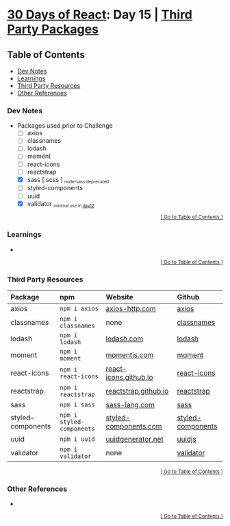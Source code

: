 <!-- omit in toc -->
# [30 Days of React](../README.md#readme): Day 15 | [Third Party Packages](https://github.com/Asabeneh/30-Days-Of-React/blob/master/15_Third_Party_Packages/15_third_party_packages.md)

<!-- omit in toc -->
## Table of Contents
- [Dev Notes](#dev-notes)
- [Learnings](#learnings)
- [Third Party Resources](#third-party-resources)
- [Other References](#other-references)

### Dev Notes
* Packages used prior to Challenge
  * [ ] axios
  * [ ] classnames
  * [ ] lodash
  * [ ] moment
  * [ ] react-icons
  * [ ] reactstrap
  * [x] sass [ scss ] <sub><small>node-sass deprecated</small></sub>
  * [ ] styled-components
  * [ ] uuid
  * [x] validator <sub><small>minimal use in [day12](../day12/README.md#readme)</small></sub>

<div align="right"><sub><a href="#table-of-contents">[ Go to Table of Contents ]</a></sub></div>

### Learnings
*

<div align="right"><sub><a href="#table-of-contents">[ Go to Table of Contents ]</a></sub></div>

### Third Party Resources
| Package | npm | Website | Github |
|:--------|:----|:--------|:-------|
| axios             | `npm i axios`             | [axios-http.com](https://axios-http.com/docs/intro)                                       | [axios](https://github.com/axios/axios#readme)                                     |
| classnames        | `npm i classnames`        | none                                                                                      | [classnames](https://github.com/JedWatson/classnames#readme)                       |
| lodash            | `npm i lodash`            | [lodash.com](https://lodash.com/)                                                         | [lodash](https://github.com/lodash/lodash#readme)                                  |
| moment            | `npm i moment`            | [momentjs.com](https://momentjs.com/)                                                     | [moment](https://github.com/moment/moment/#readme)                                 |
| react-icons       | `npm i react-icons`       | [react-icons.github.io](https://react-icons.github.io/react-icons)                        | [react-icons](https://github.com/react-icons/#readme)                              |
| reactstrap        | `npm i reactstrap`        | [reactstrap.github.io](https://reactstrap.github.io/?path=/story/home-installation--page) | [reactstrap](https://github.com/reactstrap/reactstrap#readme)                      |
| sass              | `npm i sass`              | [sass-lang.com](https://sass-lang.com/)                                                   | [sass](https://github.com/sass/sass#readme)                                        |
| styled-components | `npm i styled-components` | [styled-components.com](https://styled-components.com/)                                   | [styled-components](https://github.com/styled-components/styled-components#readme) |
| uuid              | `npm i uuid`              | [uuidgenerator.net](https://www.uuidgenerator.net/dev-corner/javascript)                  | [uuidjs](https://github.com/uuidjs/uuid#readme)                                    |
| validator         | `npm i validator`         | none                                                                                      | [validator](https://github.com/validatorjs/validator.js#readme)                    |  |


<div align="right"><sub><a href="#table-of-contents">[ Go to Table of Contents ]</a></sub></div>

### Other References
*

<div align="right"><sub><a href="#table-of-contents">[ Go to Table of Contents ]</a></sub></div>
